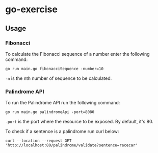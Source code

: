 # go-exercise

## Usage

### Fibonacci
To calculate the Fibonacci sequence of a number enter the following command:
```shell
go run main.go fibonacciSequence -number=10
```
```-n``` is the nth number of sequence to be calculated.

### Palindrome API
To run the Palindrome API run the following command:
```shell
go run main.go palindromeApi -port=8080
```
```-port``` is the port where the resource to be exposed. By default, it's 80.  

To check if a sentence is a palindrome run curl below:
```shell
curl --location --request GET 'http://localhost:80/palindrome/validate?sentence=racecar'
```